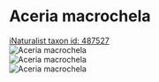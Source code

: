 
Aceria macrochela
=================
  
[iNaturalist taxon id: 487527](https://www.inaturalist.org/taxa/487527)  
![Aceria macrochela](https://inaturalist-open-data.s3.amazonaws.com/photos/234389255/medium.jpg)  
![Aceria macrochela](https://inaturalist-open-data.s3.amazonaws.com/photos/229119226/medium.jpg)  
![Aceria macrochela](https://inaturalist-open-data.s3.amazonaws.com/photos/229119146/medium.jpg)